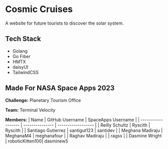 # Cosmic Cruises
A website for future tourists to discover the solar system.

## Tech Stack

- Golang
- Go Fiber
- HMTX
- daisyUI
- TailwindCSS

## Made For NASA Space Apps 2023
**Challenge:** Planetary Tourism Office

**Team:** Terminal Velocity

**Members:**
| Name               | GitHub Username | SpaceApps Username |
| ------------------ | --------------- | ------------------ |
| Reilly Schultz     | Ryscith         | Ryscith            |
| Santiago Gutierrez | santigut123     | santidev           |
| Meghana Madiraju   | MeghanaM4       | meghanafour        |
| Raghav Madiraju    |                 | ragss              |
| Dasmine Wright     | roboticKitten100| dasminew5
